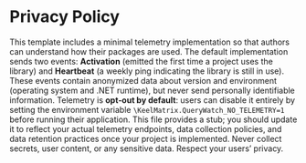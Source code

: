 # Privacy Policy

This template includes a minimal telemetry implementation so that authors can understand how their packages are used. The default implementation sends two events: **Activation** (emitted the first time a project uses the library) and **Heartbeat** (a weekly ping indicating the library is still in use). These events contain anonymized data about version and environment (operating system and .NET runtime), but never send personally identifiable information. Telemetry is **opt‑out by default**: users can disable it entirely by setting the environment variable `\KeelMatrix.QueryWatch_NO_TELEMETRY=1` before running their application. This file provides a stub; you should update it to reflect your actual telemetry endpoints, data collection policies, and data retention practices once your project is implemented. Never collect secrets, user content, or any sensitive data. Respect your users’ privacy.
